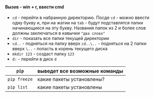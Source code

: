 #### Вызов - win + r, ввести cmd

- `cd` - перейти в набранную директорию. Посде `cd` - можно ввести одну букву и, при на жатии на `tab` - будут подставлятся папки начинающиеся на эту букву. Названия папок из 2 и более слов должны заключаться в кавычки `"два слова"`
- `dir` - показать все папки текущей директории
- `cd..` - подняться на папку вверх `cd..\..` - подняться на 2 папки вверх `\..` - попасть в корень текущего диска
- `mkdir 123` - создаст папку `123` 
- `d:` - перейти в диск `d`

|`pip`|выведет все возможные команды
----|-----------
`pip freeze`| какие пакеты установлены?
`pip list`| какие пакеты установлены
